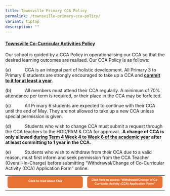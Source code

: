 ```yaml
---
title: Townsville Primary CCA Policy
permalink: /townsville-primary-cca-policy/
variant: tiptap
description: ""
---
```

<h4><strong><u>Townsville Co-Curricular Activities Policy</u></strong></h4>
<p>Our school is guided by a CCA Policy in operationalising our CCA so that
the desired learning outcomes are realised. Our CCA Policy is as follows:</p>
<p></p>
<p>(a)&nbsp;&nbsp;&nbsp;&nbsp;&nbsp;&nbsp;&nbsp;&nbsp;&nbsp;&nbsp; CCA is
an integral part of holistic development. All Primary 3 to Primary 6 students
are strongly encouraged to take up a CCA and <strong><u>commit to it for at least a year</u></strong>.</p>
<p>(b)&nbsp;&nbsp;&nbsp;&nbsp;&nbsp;&nbsp;&nbsp;&nbsp;&nbsp;&nbsp; All members
must attend their CCA regularly. A minimum of 70% attendance per term is
required, or their place in the CCA may be forfeited.</p>
<p>(c)&nbsp;&nbsp;&nbsp;&nbsp;&nbsp;&nbsp;&nbsp;&nbsp;&nbsp;&nbsp; All Primary
6 students are expected to continue with their CCA until the end of May.
They are not allowed to take up a new CCA unless special permission is
given.</p>
<p>(d)&nbsp;&nbsp;&nbsp;&nbsp;&nbsp;&nbsp;&nbsp;&nbsp;&nbsp;&nbsp; Students
who wish to change CCA must submit a request through the CCA teachers to
the HOD/PAM &amp; CCA for approval.&nbsp; <strong>A change of CCA is only allowed <u>during Term 4 Week 4 to Week 6 of the academic year</u> after at least committing to 1 year in the CCA.</strong>
</p>
<p>(e)&nbsp;&nbsp;&nbsp;&nbsp;&nbsp;&nbsp;&nbsp;&nbsp;&nbsp;&nbsp; Students
who wish to withdraw from their CCA due to a valid reason, must first inform
and seek permission from the CCA Teacher (Overall-In-Charge) before submitting
“Withdrawal/Change of Co-Curricular Activity (CCA) Application Form” online.</p>
<table style="minWidth: 50px">
<colgroup>
<col>
<col>
</colgroup>
<tbody>
<tr>
<td rowspan="1" colspan="1"><a class="isomer-image-wrapper" href="https://townsvillepri.moe.edu.sg/cca-frequently-asked-questions/"><img style="width: 100%" height="auto" width="100%" alt="" src="/images/Co Curricular Activities/CCA_FAQ.png"></a>
</td>
<td rowspan="1" colspan="1"><a class="isomer-image-wrapper" href="https://go.gov.sg/tvpswithdrawal-changeofccaapplicationform"><img style="width: 100%" height="auto" width="100%" alt="" src="/images/Co Curricular Activities/CCA_Withdrawal___Change_Form.png"></a>
</td>
</tr>
</tbody>
</table>
<p></p>
<p></p>